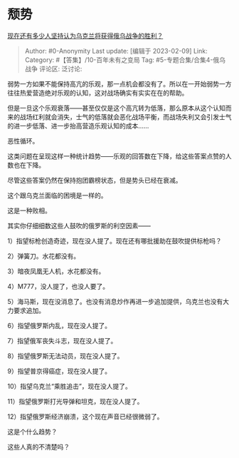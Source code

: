 # 颓势
[现在还有多少人坚持认为乌克兰将获得俄乌战争的胜利？](https://www.zhihu.com/question/582134512/answer/2882419598)

> Author: #0-Anonymity
> Last update: [编辑于 2023-02-09]
> Link:
> Category: #【答集】/10-百年未有之变局
> Tag: #5-专题合集/合集4-俄乌战争
> 评论区:
> 泛讨论:

弱势一方如果不能保持高亢的乐观，那一点机会都没有了。所以在一开始弱势一方往往热爱营造绝对乐观的认知，这对战场确实有实实在在的帮助。

但是一旦这个乐观衰落——甚至仅仅是这个高亢转为低落，那么原本从这个认知而来的战场红利就会消失，士气的低落就会恶化战场平衡，而战场失利又会引发士气的进一步低落、进一步抬高营造乐观认知的成本……

恶性循环。

这类问题在呈现这样一种统计趋势——乐观的回答数在下降，给这些答案点赞的人数也在下降。

尽管这些答案仍然在保持抱团霸榜状态，但是势头已经在衰减。

这个跟乌克兰面临的困境是一样的。

这是一种败相。

其实你仔细细数这些人鼓吹的俄罗斯的利空因素——

1）指望标枪创造奇迹，现在没人提了。现在还有哪批援助在鼓吹提供标枪吗？

2）弹簧刀。水花都没有。

3）暗夜凤凰无人机，水花都没有。

4）M777，没人提了，也没人要了。

5）海马斯，现在没消息了。也没有消息炒作再进一步追加提供，乌克兰也没有大力要求追加。

6）指望俄罗斯内乱，现在没人提了。

7）指望俄军丧失斗志，现在没人提了。

8）指望俄罗斯无法动员，现在没人提了。

9）指望普京得癌症，现在没人提了。

10）指望乌克兰“乘胜追击”，现在没人提了。

11）指望俄罗斯打光导弹和坦克，现在没人提了。

12）指望俄罗斯经济崩溃，这个现在声音已经很微弱了。

这是个什么趋势？

这些人真的不清楚吗？
